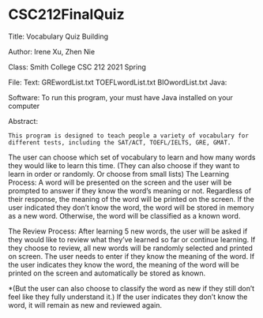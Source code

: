 # CSC212FinalQuiz
Title: Vocabulary Quiz Building

Author: Irene Xu, Zhen Nie

Class: Smith College CSC 212 2021 Spring

File: 
	Text:
GREwordList.txt
TOEFLwordList.txt
BIOwordList.txt
Java: 
	
Software: 
To run this program, your must have Java installed on your computer

Abstract:
	
	This program is designed to teach people a variety of vocabulary for different tests, including the SAT/ACT, TOEFL/IELTS, GRE, GMAT. 
The user can choose which set of vocabulary to learn and how many words they would like to learn this time. 
(They can also choose if they want to learn in order or randomly. Or choose from small lists)
The Learning Process: 
	A word will be presented on the screen and the user will be prompted to answer if they know the word’s meaning or not. 
Regardless of their response, the meaning of the word will be printed on the screen. 
If the user indicated they don’t know the word, the word will be stored in memory as a new word. Otherwise, the word will be classified as a known word. 


The Review Process:
After learning 5 new words, the user will be asked if they would like to review what they’ve learned so far or continue learning. 
If they choose to review, all new words will be randomly selected and printed on screen. The user needs to enter if they know the meaning of the word. 
If the user indicates they know the word, the meaning of the word will be printed on the screen and automatically be stored as known. 

*(But the user can also choose to classify the word as new if they still don’t feel like they fully understand it.)
If the user indicates they don’t know the word, it will remain as new and reviewed again. 
